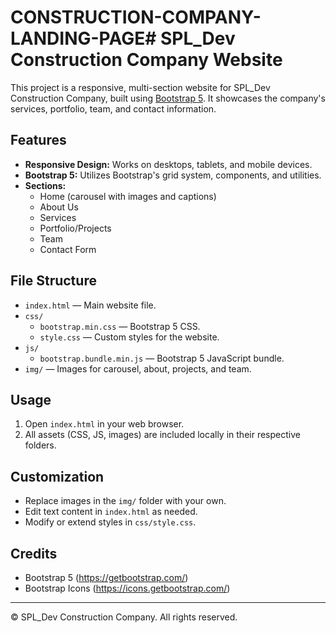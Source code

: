 # CONSTRUCTION-COMPANY-LANDING-PAGE# SPL_Dev Construction Company Website

This project is a responsive, multi-section website for SPL_Dev Construction Company, built using [Bootstrap 5](https://getbootstrap.com/). It showcases the company's services, portfolio, team, and contact information.

## Features

- **Responsive Design:** Works on desktops, tablets, and mobile devices.
- **Bootstrap 5:** Utilizes Bootstrap's grid system, components, and utilities.
- **Sections:**
  - Home (carousel with images and captions)
  - About Us
  - Services
  - Portfolio/Projects
  - Team
  - Contact Form

## File Structure

- `index.html` — Main website file.
- `css/`
  - `bootstrap.min.css` — Bootstrap 5 CSS.
  - `style.css` — Custom styles for the website.
- `js/`
  - `bootstrap.bundle.min.js` — Bootstrap 5 JavaScript bundle.
- `img/` — Images for carousel, about, projects, and team.

## Usage

1. Open `index.html` in your web browser.
2. All assets (CSS, JS, images) are included locally in their respective folders.

## Customization

- Replace images in the `img/` folder with your own.
- Edit text content in `index.html` as needed.
- Modify or extend styles in `css/style.css`.

## Credits

- Bootstrap 5 (https://getbootstrap.com/)
- Bootstrap Icons (https://icons.getbootstrap.com/)

---

© SPL_Dev Construction Company. All rights reserved.
